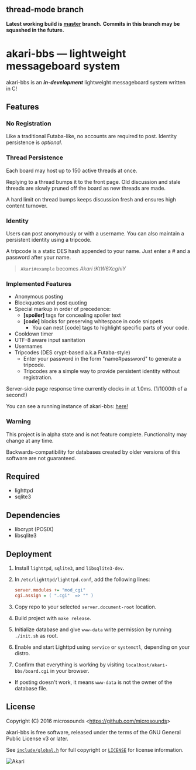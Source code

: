 ## thread-mode branch

**Latest working build is [master](https://github.com/microsounds/akari-bbs/tree/master) branch.**
**Commits in this branch may be squashed in the future.**

# akari-bbs — lightweight messageboard system
akari-bbs is an **_in-development_** lightweight messageboard system written in C!

## Features
### No Registration
Like a traditional Futaba-like, no accounts are required to post. Identity persistence is _optional_.

### Thread Persistence
Each board may host up to 150 active threads at once.

Replying to a thread bumps it to the front page. Old discussion and stale threads are slowly pruned off the board as new threads are made.

A hard limit on thread bumps keeps discussion fresh and ensures high content turnover.

### Identity
Users can post anonymously or with a username.
You can also maintain a persistent identity using a tripcode.

A tripcode is a static DES hash appended to your name. Just enter a # and a password after your name.

> `Akari#example` becomes _Akari !KtW6XcghiY_

### Implemented Features
* Anonymous posting
* Blockquotes and post quoting
* Special markup in order of precedence:
  * **[spoiler]** tags for concealing spoiler text
  * **[code]** blocks for preserving whitespace in code snippets
    * You can nest [code] tags to highlight specific parts of your code.
* Cooldown timer
* UTF-8 aware input sanitation
* Usernames
* Tripcodes (DES crypt-based a.k.a Futaba-style)
  * Enter your password in the form "name#password" to generate a tripcode.
  * Tripcodes are a simple way to provide persistent identity without registration.

Server-side page response time currently clocks in at 1.0ms. (1/1000th of a second!)

You can see a running instance of akari-bbs: [here!](http://akaribbs.mooo.com/)

### Warning
This project is in alpha state and is not feature complete. Functionality may change at any time.

Backwards-compatibility for databases created by older versions of this software are not guaranteed.

## Required
* lighttpd
* sqlite3

## Dependencies
* libcrypt (POSIX)
* libsqlite3

## Deployment
1. Install `lighttpd`, `sqlite3`, and `libsqlite3-dev`.
2. In `/etc/lighttpd/lighttpd.conf`, add the following lines:

   ```ini
   server.modules += "mod_cgi"
   cgi.assign = ( ".cgi"  => "" )
   ```
3. Copy repo to your selected `server.document-root` location.
4. Build project with `make release`.
5. Initialize database and give `www-data` write permission by running `./init.sh` as root.
6. Enable and start Lighttpd using `service` or `systemctl`, depending on your distro.
7. Confirm that everything is working by visiting `localhost/akari-bbs/board.cgi` in your browser.
  * If posting doesn't work, it means `www-data` is not the owner of the database file.

## License
Copyright (C) 2016 microsounds <<https://github.com/microsounds>>

akari-bbs is free software, released under the terms of the GNU General Public License v3 or later.

See [`include/global.h`](include/global.h) for full copyright or [`LICENSE`](LICENSE) for license information.

![Akari](http://i.imgur.com/fOCh5UZ.gif)
